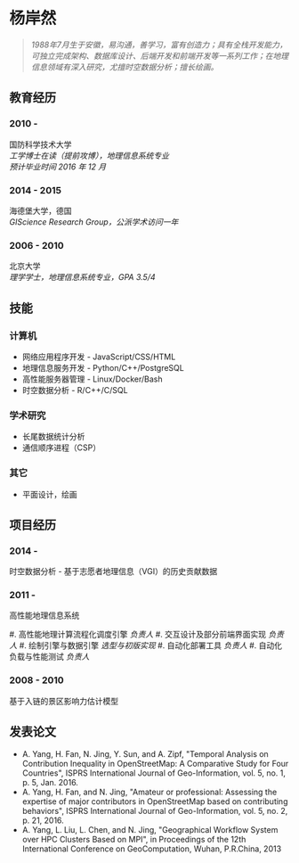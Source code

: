 
杨岸然
===============

> *1988年7月生于安徽，易沟通，善学习，富有创造力；具有全栈开发能力，可独立完成架构、数据库设计、后端开发和前端开发等一系列工作；在地理信息领域有深入研究，尤擅时空数据分析；擅长绘画。*


教育经历
---------

### 2010 -

国防科学技术大学\
*工学博士在读（提前攻博），地理信息系统专业*\
*预计毕业时间 2016 年 12 月*

### 2014 - 2015

海德堡大学，德国\
*GIScience Research Group，公派学术访问一年*

### 2006 - 2010

北京大学\
*理学学士，地理信息系统专业，GPA 3.5/4*
    

技能
------

### 计算机

- 网络应用程序开发 - JavaScript/CSS/HTML
- 地理信息服务开发 - Python/C++/PostgreSQL
- 高性能服务器管理 - Linux/Docker/Bash
- 时空数据分析 - R/C++/C/SQL

### 学术研究

- 长尾数据统计分析
- 通信顺序进程（CSP）

### 其它

- 平面设计，绘画

项目经历
---------------

### 2014 -
    
时空数据分析 - 基于志愿者地理信息（VGI）的历史贡献数据

### 2011 -

高性能地理信息系统

#. 高性能地理计算流程化调度引擎  *负责人*
#. 交互设计及部分前端界面实现  *负责人*
#. 绘制引擎与数据引擎  *选型与初版实现*
#. 自动化部署工具  *负责人*
#. 自动化负载与性能测试  *负责人*

### 2008 - 2010

基于入链的景区影响力估计模型

发表论文
----------------------

- A. Yang, H. Fan, N. Jing, Y. Sun, and A. Zipf, "Temporal Analysis on Contribution Inequality in OpenStreetMap: A Comparative Study for Four Countries", ISPRS International Journal of Geo-Information, vol. 5, no. 1, p. 5, Jan. 2016.
- A. Yang, H. Fan, and N. Jing, "Amateur or professional: Assessing the expertise of major contributors in OpenStreetMap based on contributing behaviors", ISPRS International Journal of Geo-Information, vol. 5, no. 2, p. 21, 2016.
- A. Yang, L. Liu, L. Chen, and N. Jing, "Geographical Workflow System over HPC Clusters Based on MPI", in Proceedings of the 12th International Conference on GeoComputation, Wuhan, P.R.China, 2013


